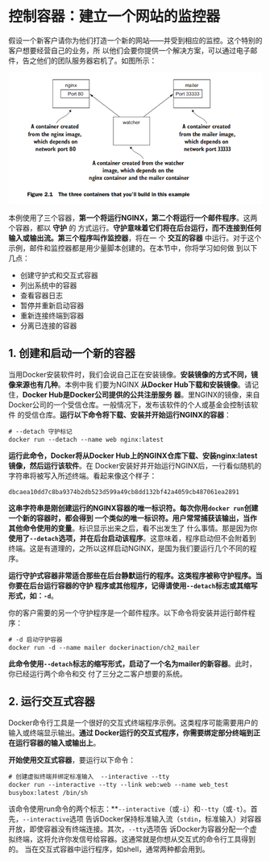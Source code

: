 控制容器：建立一个网站的监控器
===================================================================================
假设一个新客户请你为他们打造一个新的网站——并受到相应的监控。这个特别的客户想要经营自己的业务，所
以他们会要你提供一个解决方案，可以通过电子邮件，告之他们的团队服务器宕机了。如图所示：

![本例中构建的三个容器](img/1.png)

本例使用了三个容器，**第一个将运行NGINX，第二个将运行一个邮件程序**。这两个容器，都以 **守护** 的
方式运行。**守护意味着它们将在后台运行，而不连接到任何输入或输出流。第三个程序叫作监控器**，将在一
个 **交互的容器** 中运行。对于这个示例，邮件和监控器都是用少量脚本创建的。在本节中，你将学习如何做
到以下几点：
+ 创建守护式和交互式容器
+ 列出系统中的容器
+ 查看容器日志
+ 暂停并重新启动容器
+ 重新连接终端到容器
+ 分离已连接的容器

## 1. 创建和启动一个新的容器
当用Docker安装软件时，我们会说自己正在安装镜像。**安装镜像的方式不同，镜像来源也有几种**。本例中我
们要为NGINX **从Docker Hub下载和安装镜像**。请记住，**Docker Hub是Docker公司提供的公共注册服务
器**。里NGINX的镜像，来自Docker公司的一个受信仓库。一般情况下，发布该软件的个人或基金会控制该软件
的受信仓库。**运行以下命令将下载、安装并开始运行NGINX的容器**：
```shell
# --detach 守护标记
docker run --detach --name web nginx:latest
```
**运行此命令，Docker将从Docker Hub上的NGINX仓库下载、安装nginx:latest镜像，然后运行该软件**。在
Docker安装好并开始运行NGINX后，一行看似随机的字符串将被写入所述终端。看起来像这个样子：
```
dbcaea10dd7c8ba9374b2db523d599a49cb8dd132bf42a4059cb487061ea2891
```
**这串字符串是刚创建运行的NGINX容器的唯一标识符。每次你用`docker run`创建一个新的容器时，都会得到
一个类似的唯一标识符。用户常常捕获该输出，当作其他命令使用的变量**。标识显示出来之后，看不出发生了
什么事情。那是因为你 **使用了`--detach`选项，并在后台启动该程序**。这意味着，程序启动但不会附着到
终端。这是有道理的，之所以这样启动NGINX，是国为我们要运行几个不同的程序。

**运行守护式容器非常适合那些在后台静默运行的程序。这类程序被称守护程序。当你要在后台运行容器的守护
程序或其他程序，记得请使用`--detach`标志或其缩写形式，如：`-d`**。

你的客户需要的另一个守护程序是一个邮件程序。以下命令将安装并运行邮件程序：
```shell
# -d 启动守护容器
docker run -d --name mailer dockerinaction/ch2_mailer
```
**此命令使用`--detach`标志的缩写形式，启动了一个名为mailer的新容器**。此时，你已经运行两个命令和交
付了三分之二客户想要的系统。

## 2. 运行交互式容器
Docker命令行工具是一个很好的交互式终端程序示例。这类程序可能需要用户的输入或终端显示输出。**通过
Docker运行的交互式程序，你需要绑定部分终端到正在运行容器的输入或输出上**。

**开始使用交互式容器**，要运行以下命令：
```shell
# 创建虚拟终端并绑定标准输入  --interactive --tty
docker run --interactive --tty --link web:web --name web_test busybox:latest /bin/sh
```
该命令使用run命令的两个标志：**`--interactive`（或`-i`）和`--tty`（或`-t`）。首先，`--interactive`选项
告诉Docker保持标准输入流（`stdin`，标准输入）对容器开放，即使容器没有终端连接。其次，`--tty`选项告
诉Docker为容器分配一个虚拟终端，这将允许你发信号给容器。这通常就是你想从交互式的命令行工具得到的。
当在交互式容器中运行程序，如shell，通常两种都会用到。





